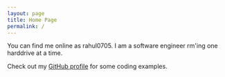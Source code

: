 ```yaml
---
layout: page
title: Home Page
permalink: /
---
```


You can find me online as rahul0705. I am a software engineer rm'ing one harddrive at a time.

Check out my [GitHub profile](https://www.github.com/rahul0705) for some coding examples.
